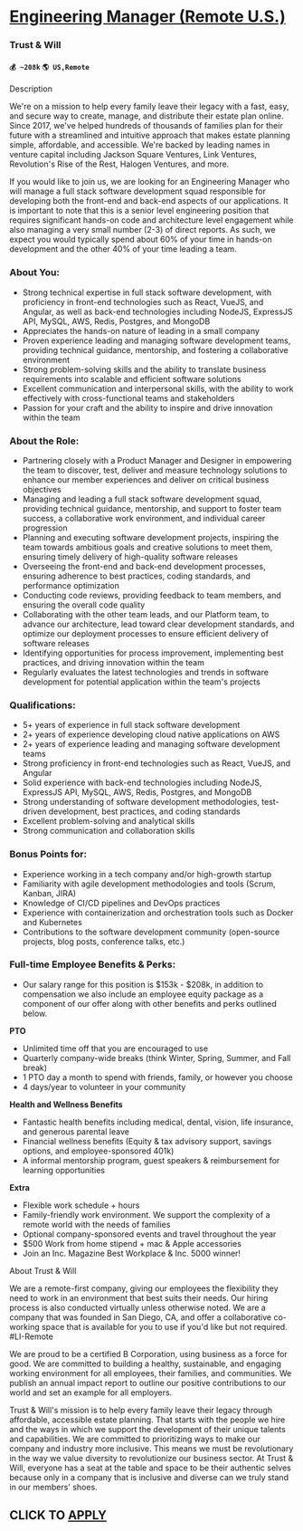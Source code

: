 # [Engineering Manager (Remote U.S.)](https://www.remotewlb.com/apply/engineering-manager-remote-u-s)  
### Trust & Will  
#### `💰 ~208k` `🌎 US,Remote`  

Description

We're on a mission to help every family leave their legacy with a fast, easy, and secure way to create, manage, and distribute their estate plan online. Since 2017, we've helped hundreds of thousands of families plan for their future with a streamlined and intuitive approach that makes estate planning simple, affordable, and accessible. We're backed by leading names in venture capital including Jackson Square Ventures, Link Ventures, Revolution's Rise of the Rest, Halogen Ventures, and more.

  

If you would like to join us, we are looking for an Engineering Manager who will manage a full stack software development squad responsible for developing both the front-end and back-end aspects of our applications. It is important to note that this is a senior level engineering position that requires significant hands-on code and architecture level engagement while also managing a very small number (2-3) of direct reports. As such, we expect you would typically spend about 60% of your time in hands-on development and the other 40% of your time leading a team.

### About You:

  * Strong technical expertise in full stack software development, with proficiency in front-end technologies such as React, VueJS, and Angular, as well as back-end technologies including NodeJS, ExpressJS API, MySQL, AWS, Redis, Postgres, and MongoDB
  * Appreciates the hands-on nature of leading in a small company
  * Proven experience leading and managing software development teams, providing technical guidance, mentorship, and fostering a collaborative environment
  * Strong problem-solving skills and the ability to translate business requirements into scalable and efficient software solutions
  * Excellent communication and interpersonal skills, with the ability to work effectively with cross-functional teams and stakeholders
  * Passion for your craft and the ability to inspire and drive innovation within the team

### About the Role:

  * Partnering closely with a Product Manager and Designer in empowering the team to discover, test, deliver and measure technology solutions to enhance our member experiences and deliver on critical business objectives
  * Managing and leading a full stack software development squad, providing technical guidance, mentorship, and support to foster team success, a collaborative work environment, and individual career progression
  * Planning and executing software development projects, inspiring the team towards ambitious goals and creative solutions to meet them, ensuring timely delivery of high-quality software releases
  * Overseeing the front-end and back-end development processes, ensuring adherence to best practices, coding standards, and performance optimization
  * Conducting code reviews, providing feedback to team members, and ensuring the overall code quality
  * Collaborating with the other team leads, and our Platform team, to advance our architecture, lead toward clear development standards, and optimize our deployment processes to ensure efficient delivery of software releases
  * Identifying opportunities for process improvement, implementing best practices, and driving innovation within the team
  * Regularly evaluates the latest technologies and trends in software development for potential application within the team's projects

### Qualifications:

  * 5+ years of experience in full stack software development
  * 2+ years of experience developing cloud native applications on AWS
  * 2+ years of experience leading and managing software development teams
  * Strong proficiency in front-end technologies such as React, VueJS, and Angular
  * Solid experience with back-end technologies including NodeJS, ExpressJS API, MySQL, AWS, Redis, Postgres, and MongoDB
  * Strong understanding of software development methodologies, test-driven development, best practices, and coding standards
  * Excellent problem-solving and analytical skills
  * Strong communication and collaboration skills

### Bonus Points for:

  * Experience working in a tech company and/or high-growth startup
  * Familiarity with agile development methodologies and tools (Scrum, Kanban, JIRA)
  * Knowledge of CI/CD pipelines and DevOps practices
  * Experience with containerization and orchestration tools such as Docker and Kubernetes
  * Contributions to the software development community (open-source projects, blog posts, conference talks, etc.)

### Full-time Employee Benefits & Perks:

  * Our salary range for this position is $153k - $208k, in addition to compensation we also include an employee equity package as a component of our offer along with other benefits and perks outlined below.

  

 **PTO**

  * Unlimited time off that you are encouraged to use
  * Quarterly company-wide breaks (think Winter, Spring, Summer, and Fall break)
  * 1 PTO day a month to spend with friends, family, or however you choose
  * 4 days/year to volunteer in your community

  

 **Health and Wellness Benefits**

  * Fantastic health benefits including medical, dental, vision, life insurance, and generous parental leave 
  * Financial wellness benefits (Equity & tax advisory support, savings options, and employee-sponsored 401k)
  * A informal mentorship program, guest speakers & reimbursement for learning opportunities

  

 **Extra**

  * Flexible work schedule + hours
  * Family-friendly work environment. We support the complexity of a remote world with the needs of families
  * Optional company-sponsored events and travel throughout the year
  * $500 Work from home stipend + mac & Apple accessories
  * Join an Inc. Magazine Best Workplace & Inc. 5000 winner! 

About Trust & Will

We are a remote-first company, giving our employees the flexibility they need to work in an environment that best suits their needs. Our hiring process is also conducted virtually unless otherwise noted. We are a company that was founded in San Diego, CA, and offer a collaborative co-working space that is available for you to use if you'd like but not required. #LI-Remote

  

We are proud to be a certified B Corporation, using business as a force for good. We are committed to building a healthy, sustainable, and engaging working environment for all employees, their families, and communities. We publish an annual impact report to outline our positive contributions to our world and set an example for all employers.

  

Trust & Will's mission is to help every family leave their legacy through affordable, accessible estate planning. That starts with the people we hire and the ways in which we support the development of their unique talents and capabilities. We are committed to prioritizing ways to make our company and industry more inclusive. This means we must be revolutionary in the way we value diversity to revolutionize our business sector. At Trust & Will, everyone has a seat at the table and space to be their authentic selves because only in a company that is inclusive and diverse can we truly stand in our members' shoes.

  
## CLICK TO [APPLY](https://www.remotewlb.com/apply/engineering-manager-remote-u-s)


